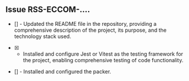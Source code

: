 ## Issue RSS-ECCOM-....

- [] - Updated the README file in the repository, providing a comprehensive description of the project, its purpose, and the technology stack used.
- [x] - Installed and configure Jest or Vitest as the testing framework for the project, enabling comprehensive testing of code functionality.
- [] - Installed and configured the packer.
